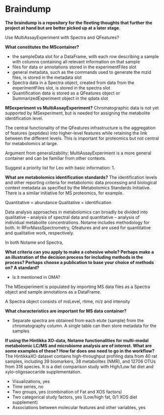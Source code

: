 # Braindump

**The braindump is a repository for the fleeting thoughts that further the project at hand but are better picked up at a later stage.**

Use MultiAssayExperiment with Spectra and QFeatures?

**What constitutes the MScontainer?**
- the sampleData slot for a DataFrame, with each row describing a sample with columns containing all relevant information on that sample
- files for data or annotations stored in the experimentFiles slot
- general metadata, such as the commands used to generate the mzid files, is stored in the metadata slot
- Spectra data in a Spectra object, created from data from the experimentFiles slot, is stored in the spectra slot
- Quantification data is stored as a QFeatures object or SummarizedExperiment object in the qdata slot


**MSexperiment vs MultiAssayExperiment?**
Chromatographic data is not yet supported by MSexperiment, but is needed for assigning the metabolite identification level.

The central functionality of the QFeatures infrastructure is the aggregation of features (peptides) into higher-level features while retaining the link between the different levels. This is important for proteomics but not central for metabolomics at large.

Argument from generalizability; MultiAssayExperiment is a more general container and can be familiar from other contexts.

Suggest a priority list for Leo with basic information:
1.

**What are metabolomics identification standards?**
The identification levels and other reporting criteria for metabolomic data processing and biological context metadata as specified by the Metabolomics Standards Initiative. There is a similar initiative for MS proteomics, for example.

Quantitative = abundance
Qualitative = identification

Data analysis approaches in metabolomics can broadly be divided into qualitative – analysis of spectral data and quantitative – analysis of individual metabolite concentrations. Notame includes methodology for both. In RForMassSpectrometry, Qfeatures and are used for quantitative and qualitative work, respectively.

In both Notame and Spectra,

**What criteria can you apply to make a cohesive whole? Perhaps make a an illustration of the decision process for including methods in the process? Perhaps choose a publication to base your choice of methods on? A standard?**

- Is it mentioned in OMA?

The MSexperiment is populated by importing MS data files as a Spectra object and sample annotations as a DataFrame.

A Spectra object consists of msLevel, rtime, m/z and intensity



**What characteristics are important for MS data container?**
- Separate spectra are obtained from each elute (sample) from the chromatography column. A single table can then store metadata for the samples


**If using the Hintikka XO-data, Notame functionalities for multi-modal metabolomic LC/MS and microbiome analysis are of interest. What are some examples of these?  How far does one need to go in the workflow?**
The HintikkaXO dataset contains high-throughput profiling data from 40 rat samples, including 39 biomarkers, 38 metabolites (NMR), and 12706 OTUs from 318 species. It is a diet comparison study with High/Low fat diet and xylo-oligosaccaride supplementation.

- Visualizations, yes
- Time series, no
- Two groups, yes (combination of Fat and XOS factors)
- Two categorical study factors, yes (Low/high fat, 0/1 XOS diet supplement)
- Associations between molecular features and other variables, yes
